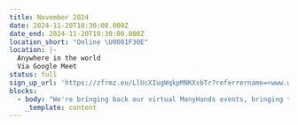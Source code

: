 ```yaml
---
title: November 2024
date: 2024-11-20T18:30:00.000Z
date_end: 2024-11-20T19:30:00.000Z
location_short: "Online \U0001F30E"
location: |-
  Anywhere in the world
  Via Google Meet
status: full
sign_up_url: 'https://zfrmz.eu/LlUcXIugWqkpMNKXsbTr?referrername=<www.wearemanyhands.com>'
blocks:
  - body: "We're bringing back our virtual ManyHands events, bringing together Product Pros from wherever you are around the globe \U0001F30E\n\nGet ready to connect, learn, and collaborate with like-minded digital product enthusiasts. Network with likeminded pros, explore fun product challenges, and join our community of experts.\n\nFeel free to bring along your dinner and get an icy drink ready!\n\nSee you there!\n"
    _template: content
---
```


